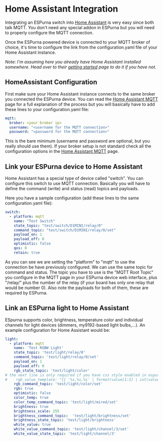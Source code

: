# Home Assistant Integration 

Integrating an ESPurna switch into [Home Assistant](https://home-assistant.io/) is very easy since both talk MQTT. You don't need any special addon in ESPurna but you will need to properly configure the MQTT connection.

Once the ESPurna powered device is connected to your MQTT broker of choice, it's time to configure the link from the configuration.yaml file of your Home Assistant instance.

*Note: I'm assuming here you already have Home Assistant installed somewhere. Head over to their [getting started](https://home-assistant.io/getting-started/) page to do it if you have not.*

## HomeAssistant Configuration 

First make sure your Home Assistant instance connects to the same broker you connected the ESPurna device. You can read the [Home Assistant MQTT](https://home-assistant.io/components/mqtt/) page for a full explanation of the process but you will basically have to add these lines to your configuration.yaml file:


```yaml
mqtt:
  broker: <your broker ip>
  username: "<username for the MQTT connection>"
  password: "<password for the MQTT connection>"

```

This is the bare minimum (username and password are optional, but you really should use them). If your broker setup is not standard check all the configuration options in the [Home Assistant MQTT](https://home-assistant.io/components/mqtt/) page.

## Link your ESPurna device to Home Assistant 

Home Assistant has a special type of device called "switch". You can configure this switch to use MQTT connection. Basically you will have to define the command (write) and status (read) topics and payloads.

Here you have a sample configuration (add these lines to the same configuration.yaml file):


```yaml
switch:
  - platform: mqtt
    name: "Test Switch"
    state_topic: "test/switch/D1MINI/relay/0"
    command_topic: "test/switch/D1MINI/relay/0/set"
    payload_on: 1
    payload_off: 0
    optimistic: false
    qos: 0
    retain: true

```

As you can see we are setting the "platform" to "mqtt" to use the connection be have previously configured. We can use the same topic for command and status. The topic you have to use is the "MQTT Root Topic" you configure in the MQTT page in your ESPurna device web interface, plus "/relay/" plus the number of the relay (if your board has only one relay that would be number 0). Also note the payloads for both of them, these are required by ESPurna.

## Link an ESPurna light to Home Assistant ##

ESpurna supports color, brightness, temperature color and individual channels for light devices (dimmers, my9192-based light bulbs,...). An example configuration for Home Assistant would be:

```yaml
light:
  - platform: mqtt
    name: 'Test RGBW Light'
    state_topic: 'test/light/relay/0'
    command_topic: 'test/light/relay/0/set'
    payload_on: 1
    payload_off: 0
    rgb_state_topic: 'test/light/color'
# the next line is only required if you have css style enabled in espurna "lights" settings
#    rgb_value_template: "{{ '%s,%s,%s' | format(value[1:3] | int(value[1:3], 16), value[3:5] | int(value[3:5], 16), value[5:7] | int(value[5:7], 16)) }}"
    rgb_command_topic: 'test/light/color/set'
    rgb: true
    optimistic: false
    color_temp: true
    color_temp_command_topic: 'test/light/mired/set'
    brightness: true
    brightness_scale: 255
    brightness_command_topic:  'test/light/brightness/set'
    brightness_state_topic: 'test/light/brightness'
    white_value: true
    white_value_command_topic: 'test/light/channel/3/set'
    white_value_state_topic: 'test/light/channel/3'
```